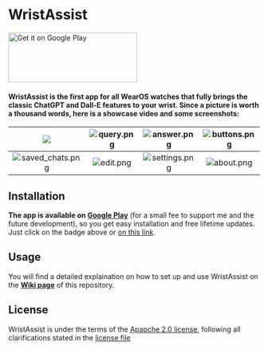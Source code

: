 # WristAssist
<a href='https://play.google.com/store/apps/details?id=net.devemperor.wristassist'><img alt='Get it on Google Play' width="258px" height="100px" src='https://raw.githubusercontent.com/DevEmperor/WristAssist/master/img/readme/google-play-badge.png'/></a>


#### WristAssist is the first app for all WearOS watches that fully brings the classic ChatGPT and Dall-E features to your wrist. Since a picture is worth a thousand words, here is a showcase video and some screenshots:

| <a href='https://www.youtube.com/watch?v=goIoDTxPllc'><img src='https://raw.githubusercontent.com/DevEmperor/WristAssist/master/img/readme/player.png'/></a> | ![query.png](https://raw.githubusercontent.com/DevEmperor/WristAssist/master/img/readme/query.png) | ![answer.png](https://raw.githubusercontent.com/DevEmperor/WristAssist/master/img/readme/answer.png) | ![buttons.png](https://raw.githubusercontent.com/DevEmperor/WristAssist/master/img/readme/buttons.png) |
| :----------------------------------------------------------: | :----------------------------------------------------------: | :----------------------------------------------------------: | :----------------------------------------------------------: |
| ![saved_chats.png](https://raw.githubusercontent.com/DevEmperor/WristAssist/master/img/readme/saved_chats.png) | ![edit.png](https://raw.githubusercontent.com/DevEmperor/WristAssist/master/img/readme/edit.png) | ![settings.png](https://raw.githubusercontent.com/DevEmperor/WristAssist/master/img/readme/settings.png) | ![about.png](https://raw.githubusercontent.com/DevEmperor/WristAssist/master/img/readme/about.png) |



## Installation

**The app is available on [Google Play](https://play.google.com/store/apps/details?id=net.devemperor.wristassist)** (for a small fee to support me and the future development), so you get easy installation and free lifetime updates. Just click on the badge above or [on this link](https://play.google.com/store/apps/details?id=net.devemperor.wristassist).



## Usage

You will find a detailed explaination on how to set up and use WristAssist on the **[Wiki page](https://github.com/DevEmperor/WristAssist/wiki/Intro-on-how-to-set-up-and-use-WristAssist)** of this repository.



## License

WristAssist is under the terms of the [Apapche 2.0 license](https://www.apache.org/licenses/LICENSE-2.0), following all clarifications stated in the [license file](https://raw.githubusercontent.com/DevEmperor/WristAssist/master/LICENSE)